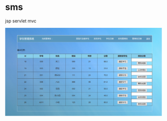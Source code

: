 # sms
jsp servlet mvc 

![image](https://github.com/fivezm/sms/blob/master/WebContent/img/main_ui.jpg)
